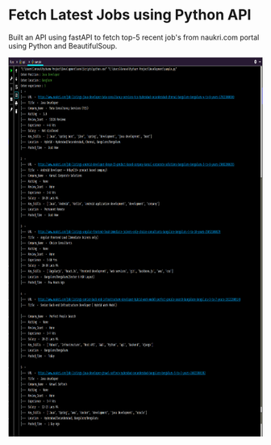 # Fetch Latest Jobs using Python API
Built an API using fastAPI to fetch top-5 recent job's from naukri.com portal using Python and BeautifulSoup.

<p align="center">
  <img class="center" src ="/sample/img.png" alt="Drawing" style="width : 1200px; height : 750px">
</p>

<!-- ![ScreenShot](/sample/img.png) -->
